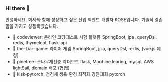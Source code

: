 ### Hi there 👋

<!--
**gosekose/gosekose** is a ✨ _special_ ✨ repository because its `README.md` (this file) appears on your GitHub profile.

-->

안녕하세요. 회사와 함께 성장하고 싶은 신입 백엔드 개발자 KOSE입니다. 기술적 겸손함을 가지고 성장하겠습니다.

- 🔭 codeviewer: 온라인 코딩테스트 시험 플랫폼 SpringBoot, jpa, queryDsl, redis, thymeleaf, flask-api
- 🌱 the-Liar-game: 라이어 게임 SpringBoot, jpa, queryDsl, redis, (vue.js 예정)
- 👯 pinetree: 소나무재선충 리더보드 flask, Machine learing, mysql, AWS lightSail, domain 배포 (협업)
- 🤔 kisk-pytorch: 청경채 생육 환경 최적화 경진대회 pytorch

